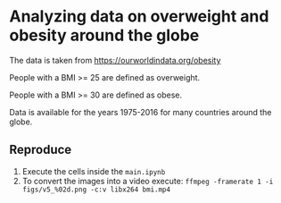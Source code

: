 # Analyzing data on overweight and obesity around the globe

The data is taken from https://ourworldindata.org/obesity

People with a BMI >= 25 are defined as overweight.

People with a BMI >= 30 are defined as obese.

Data is available for the years 1975-2016 for many countries around the globe.


## Reproduce

1) Execute the cells inside the `main.ipynb`
2) To convert the images into a  video execute: `ffmpeg -framerate 1 -i figs/v5_%02d.png -c:v libx264 bmi.mp4`
